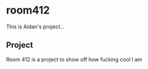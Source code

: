 # room412

This is Aidan's project...

## Project

Room 412 is a project to show off how fucking cool I am
